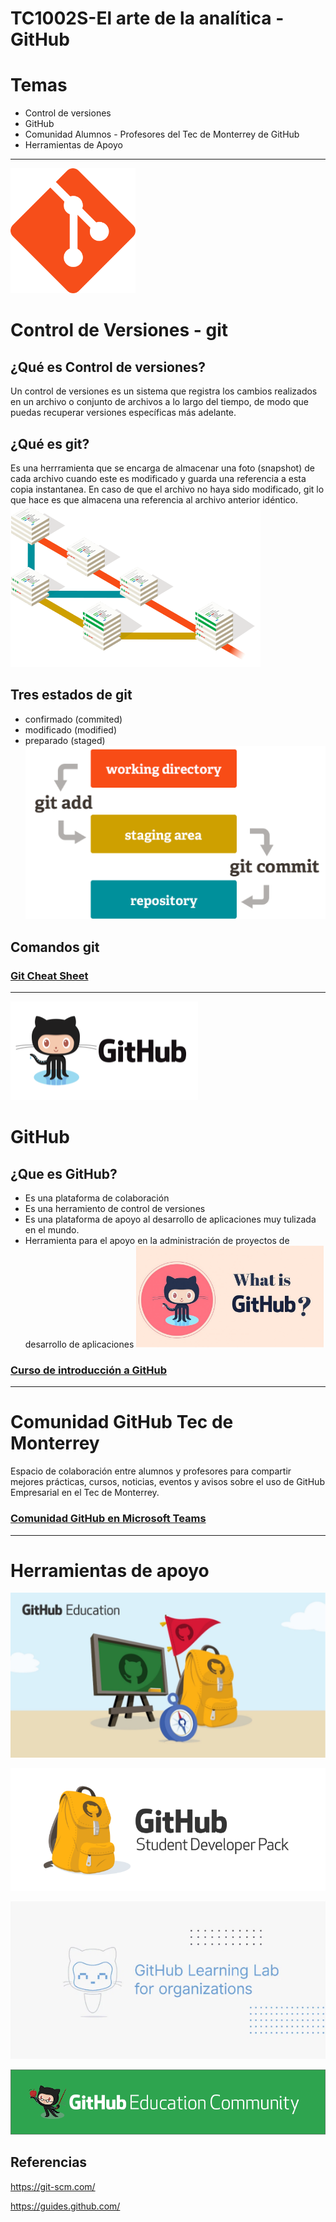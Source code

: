 # TC1002S-El arte de la analítica - GitHub

# Temas
- Control de versiones
- GitHub
- Comunidad Alumnos - Profesores del Tec de Monterrey de GitHub
- Herramientas de Apoyo

---
![.git](images/git.png)
# Control de Versiones - git

## ¿Qué es Control de versiones?

Un control de versiones es un sistema que registra los cambios realizados en un archivo o conjunto de archivos a lo largo del tiempo, de modo que puedas recuperar versiones específicas más adelante.


## ¿Qué es git?

Es una herrramienta que se encarga de almacenar una foto (snapshot) de cada archivo cuando este es modificado y guarda una referencia a esta copia instantanea. En caso de que el archivo no haya sido modificado, git lo que hace es que almacena una referencia al archivo anterior idéntico.
![¿Qué es git?](images/git-what-is.png)

## Tres estados de git

- confirmado (commited)
- modificado (modified)
- preparado (staged)
![3 stages](images/git3stages.png)

## Comandos git

### [Git Cheat Sheet](https://education.github.com/git-cheat-sheet-education.pdf)

---

![GitHub](images/GitHub.png)
# GitHub

## ¿Que es GitHub?

- Es una plataforma de colaboración
- Es una herramiento de control de versiones
- Es una plataforma de apoyo al desarrollo de aplicaciones muy tulizada en el mundo.
- Herramienta para el apoyo en la administración de proyectos de desarrollo de aplicaciones
[![¿Qué es GitHub](images/GitHub-logo-what-is.png)](http://www.youtube.com/watch?v=w3jLJU7DT5E)


### [Curso de introducción a GitHub](https://lab.github.com/githubtraining/introduction-to-github)

---

# Comunidad GitHub Tec de Monterrey

Espacio de colaboración entre alumnos y profesores para compartir mejores prácticas, cursos, noticias, eventos y avisos sobre el uso de GitHub Empresarial en el Tec de Monterrey.

### [Comunidad GitHub en Microsoft Teams](http://bit.ly/GitHubTecMty)


---
# Herramientas de apoyo 

[![GitHub Education](images/githubeducation.png)](https://education.github.com/)

[![Student Developer Pack](images/studentdeveloperpack.png)](https://education.github.com/pack)


[![GitHub Education community](images/learninglab.png)](https://lab.github.com/)
 

[![GitHub Education community](images/EducationCommunity.png)](https://education.github.community/)
 

## Referencias
https://git-scm.com/

https://guides.github.com/


